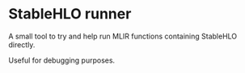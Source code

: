 # StableHLO runner

A small tool to try and help run MLIR functions containing StableHLO directly.


Useful for debugging purposes. 
